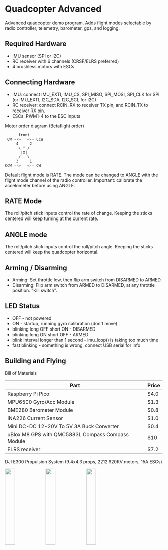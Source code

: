 # Quadcopter Advanced

Advanced quadcopter demo program. Adds flight modes selectable by radio controller, telemetry, barometer, gps, and logging.

## Required Hardware

- IMU sensor (SPI or I2C)
- RC receiver with 6 channels (CRSF/ELRS preferred)
- 4 brushless motors with ESCs

## Connecting Hardware

- IMU: connect IMU_EXTI, IMU_CS, SPI_MISO, SPI_MOSI, SPI_CLK for SPI (or IMU_EXTI, I2C_SDA, I2C_SCL for I2C)
- RC receiver: connect RCIN_RX to receiver TX pin, and RCIN_TX to receiver RX pin.
- ESCs: PWM1-4 to the ESC inputs

Motor order diagram (Betaflight order)

```
      front
 CW -->   <-- CCW
     4     2 
      \ ^ /
       |X|
      / - \
     3     1 
CCW -->   <-- CW
```

Default flight mode is RATE. The mode can be changed to ANGLE with the flight mode channel of the radio controller. Important: calibrate the accelometer before using ANGLE.

## RATE Mode

The roll/pitch stick inputs control the rate of change. Keeping the sticks centered will keep turning at the current rate.

## ANGLE mode

The roll/pitch stick inputs control the roll/pitch angle. Keeping the sticks centered will keep the quadcopter horizontal.

## Arming / Disarming

- Arming: Set throttle low, then flip arm switch from DISARMED to ARMED.
- Disarming: Flip arm switch from ARMED to DISARMED, at any throttle position. "Kill switch".

## LED Status

- OFF - not powered
- ON - startup, running gyro calibration (don't move)
- blinking long OFF short ON - DISARMED
- blinking long ON short OFF - ARMED
- blink interval longer than 1 second - imu_loop() is taking too much time
- fast blinking - something is wrong, connect USB serial for info

## Building and Flying

Bill of Materials

Part|Price
|-|-|
Raspberry Pi Pico | $4.0
MPU6500 Gyro/Acc Module | $1.3
BME280 Barometer Module | $0.8
INA226 Current Sensor | $1.0
Mini DC-DC 12-20V To 5V 3A Buck Converter | $0.4
uBlox M8 GPS with QMC5883L Compass Compass Module | $10
ELRS receiver | $7.2
DJI E300 Propulsion System (9.4x4.3 props, 2212 920KV motors, 15A ESCs)

<img src="../img/ex-qa1.jpg" width="25%" /> <img src="../img/ex-qa2.jpg" width="25%" /> <img src="../img/ex-qa3.jpg" width="25%" />
